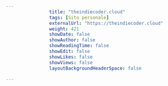 ---
                title: "theindiecoder.cloud"
                tags: [Sito personale]
                externalUrl: "https://theindiecoder.cloud"
                weight: 421
                showDate: false
                showAuthor: false
                showReadingTime: false
                showEdit: false
                showLikes: false
                showViews: false
                layoutBackgroundHeaderSpace: false
                ---

